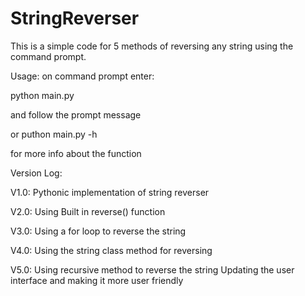 # StringReverser

This is a simple code for 5 methods of reversing any string using the command prompt.

Usage:
on command prompt enter:

python main.py 

and follow the prompt message

or puthon main.py -h

for more info about the function


Version Log:

V1.0:
Pythonic implementation of string reverser

V2.0:
Using Built in reverse() function

V3.0:
Using a for loop to reverse the string

V4.0:
Using the string class method for reversing

V5.0:
Using recursive method to reverse the string
Updating the user interface and making it more user friendly
